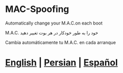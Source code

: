 # MAC-Spoofing

Automatically change your M.A.C.on each boot

M.A.C. خود را به طور خودکار در هر بوت تغییر دهید

Cambia automáticamente tu M.A.C. en cada arranque

# [English](https://github.com/HowardlRoark/MAC-Spoofing/blob/main/English.md) | [Persian](https://github.com/HowardlRoark/MAC-Spoofing/blob/main/Persian.md) | [Español](https://github.com/HowardlRoark/MAC-Spoofing/blob/main/Spanish.md)
# 
